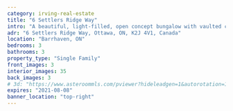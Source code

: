 ```yaml
---
category: irving-real-estate
title: "6 Settlers Ridge Way"
intro: "A beautiful, light-filled, open concept bungalow with vaulted ceilings providing a wonderful, spacious feeling."
adr: "6 Settlers Ridge Way, Ottawa, ON, K2J 4V1, Canada"
location: "Barrhaven, ON"
bedrooms: 3
bathrooms: 3
property_type: "Single Family"
front_images: 3
interior_images: 35
back_images: 3
# 3d: "https://www.asteroommls.com/pviewer?hideleadgen=1&autorotation=1&stopbgaudio=1&autonav=0&token=T8rYCN_eAEOLKNBU-0NQQg"
expires: "2021-08-08"
banner_location: "top-right"
---
```

